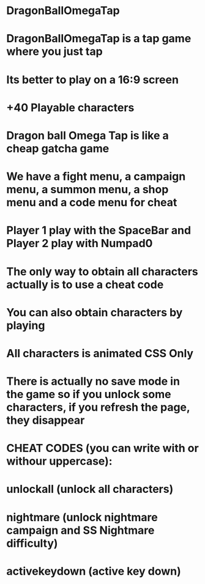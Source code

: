 # DragonBallOmegaTap

# DragonBallOmegaTap is a tap game where you just tap
# Its better to play on a 16:9 screen
# +40 Playable characters

# Dragon ball Omega Tap is like a cheap gatcha game
# We have a fight menu, a campaign menu, a summon menu, a shop menu and a code menu for cheat
# Player 1 play with the SpaceBar and Player 2 play with Numpad0
# The only way to obtain all characters actually is to use a cheat code
# You can also obtain characters by playing
# All characters is animated CSS Only
# There is actually no save mode in the game so if you unlock some characters, if you refresh the page, they disappear

# CHEAT CODES (you can write with or withour uppercase):
# unlockall (unlock all characters)
# nightmare (unlock nightmare campaign and SS Nightmare difficulty)
# activekeydown (active key down)